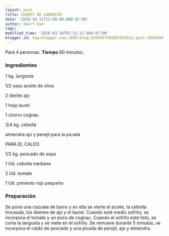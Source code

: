 ```yaml
---
layout: post
title: SUQUET DE LANGOSTA
date: '2010-10-11T12:00:00.000-07:00'
author: Smurf Dad
tags: 
modified_time: '2016-03-16T01:52:37.868-07:00'
blogger_id: tag:blogger.com,1999:blog-5299957599287034512.post-192934072054165868
---
```


Para 4 personas.
<b>Tiempo</b> 60 minutos.

<h3>Ingredientes</h3>

1 kg. langosta

1/2 vaso aceite de oliva

2 diente ajo

1 hoja laurel

1 chorro cognac

3/4 kg. cebolla

almendra ajo y perejil para la picada

PARA EL CALDO

1/2 kg. pescado de sopa

1 Ud. cebolla mediana

2 Ud. tomate

1 Ud. pimiento rojo pequeño

<h3>Preparación</h3>

Se pone una cazuela de barro y en ella se vierte el aceite, la cebolla troceada, los dientes de ajo y el laurel. Cuando esté medio sofrito, se incorpora el tomate y un poco de cognac. Cuando el sofrito esté listo, se corta la langosta y se mete en el sofrito. Se remueve durante 5 minutos, se incorpora el caldo de pescado y una picada de perejil, ajo y almendra.

